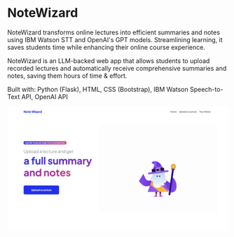 # NoteWizard
NoteWizard transforms online lectures into efficient summaries and notes using IBM Watson STT and OpenAI's GPT models. Streamlining learning, it saves students time while enhancing their online course experience.

NoteWizard is an LLM-backed web app that allows students to upload recorded lectures and automatically receive comprehensive summaries and notes, saving them hours of time & effort.

Built with: Python (Flask), HTML, CSS (Bootstrap), IBM Watson Speech-to-Text API, OpenAI API

![Screenshot](notewizard-ss.png)
